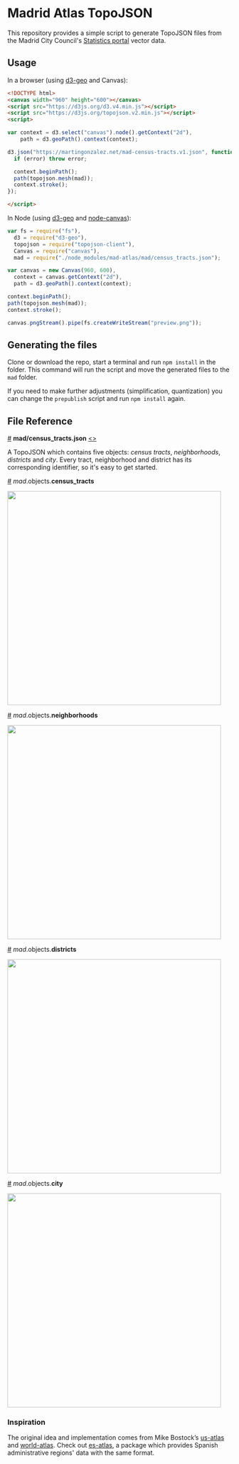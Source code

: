 # Madrid Atlas TopoJSON

This repository provides a simple script to generate TopoJSON files from the Madrid City Council's [Statistics portal](http://www.madrid.es/portales/munimadrid/es/Inicio/El-Ayuntamiento/Estadistica/Areas-de-informacion-estadistica/Territorio-climatologia-y-medio-ambiente/Territorio/Cartografia?vgnextfmt=default&vgnextoid=aa9309789246c210VgnVCM2000000c205a0aRCRD&vgnextchannel=e59b40ebd232a210VgnVCM1000000b205a0aRCRD) vector data.

## Usage
In a browser (using [d3-geo](https://github.com/d3/d3-geo) and Canvas):

```html
<!DOCTYPE html>
<canvas width="960" height="600"></canvas>
<script src="https://d3js.org/d3.v4.min.js"></script>
<script src="https://d3js.org/topojson.v2.min.js"></script>
<script>

var context = d3.select("canvas").node().getContext("2d"),
    path = d3.geoPath().context(context);

d3.json("https://martingonzalez.net/mad-census-tracts.v1.json", function(error, mad) {
  if (error) throw error;

  context.beginPath();
  path(topojson.mesh(mad));
  context.stroke();
});

</script>

```

In Node (using [d3-geo](https://github.com/d3/d3-geo) and [node-canvas](https://github.com/Automattic/node-canvas)):

```js
var fs = require("fs"),
  d3 = require("d3-geo"),
  topojson = require("topojson-client"),
  Canvas = require("canvas"),
  mad = require("./node_modules/mad-atlas/mad/census_tracts.json");

var canvas = new Canvas(960, 600),
  context = canvas.getContext("2d"),
  path = d3.geoPath().context(context);

context.beginPath();
path(topojson.mesh(mad));
context.stroke();

canvas.pngStream().pipe(fs.createWriteStream("preview.png"));
```
## Generating the files
Clone or download the repo, start a terminal and run `npm install` in the folder. This command will run the script and move the generated files to the `mad` folder.

If you need to make further adjustments (simplification, quantization) you can change the `prepublish` script and run `npm install` again. 

## File Reference
<a href="#mad/census_tracts.json" name="mad/census_tracts.json">#</a> <b>mad/census_tracts.json</b> [<>](https://martingonzalez.net/mad-census-tracts.v1.json "Source")

A TopoJSON which contains five objects: *census tracts*, *neighborhoods*, *districts* and *city*. Every tract, neighborhood and district has its corresponding identifier, so it's easy to get started. 

<a href="#mad/census_tracts.json_census_tracts" name="mad/census_tracts.json_census_tracts">#</a> *mad*.objects.<b>census_tracts</b>

<img src="https://cloud.githubusercontent.com/assets/1236790/22272536/f742bd7a-e29a-11e6-8dd8-5f618b82acc5.png" width="480" height="auto">

<a href="#mad/census_tracts.json_neighborhoods" name="mad/census_tracts.json_neighborhoods">#</a> *mad*.objects.<b>neighborhoods</b>

<img src="https://cloud.githubusercontent.com/assets/1236790/22272610/60be5084-e29b-11e6-9cca-dc8ee094d9eb.png" width="480" height="auto">

<a href="#mad/census_tracts.json_districts" name="mad/census_tracts.json_districts">#</a> *mad*.objects.<b>districts</b>

<img src="https://cloud.githubusercontent.com/assets/1236790/22272630/7df7c144-e29b-11e6-9c21-12be27d03035.png" width="480" height="auto">

<a href="#mad/census_tracts.json_city" name="mad/census_tracts.json_city">#</a> *mad*.objects.<b>city</b>

<img src="https://cloud.githubusercontent.com/assets/1236790/22272646/99ba2caa-e29b-11e6-8ec0-d30f176875c7.png" width="480" height="auto">


### Inspiration

The original idea and implementation comes from Mike Bostock’s [us-atlas](https://github.com/topojson/us-atlas) and [world-atlas](https://github.com/topojson/world-atlas). Check out [es-atlas](https://github.com/martgnz/es-atlas), a package which provides Spanish administrative regions' data with the same format.

